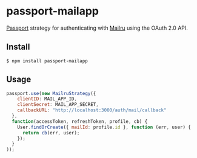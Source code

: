 # passport-mailapp

[Passport](http://passportjs.org/) strategy for authenticating with [Mailru](http://mail.ru/)
using the OAuth 2.0 API.

## Install

    $ npm install passport-mailapp

## Usage

```js
passport.use(new MailruStrategy({
    clientID: MAIL_APP_ID,
    clientSecret: MAIL_APP_SECRET,
    callbackURL: "http://localhost:3000/auth/mail/callback"
  },
  function(accessToken, refreshToken, profile, cb) {
    User.findOrCreate({ mailId: profile.id }, function (err, user) {
      return cb(err, user);
    });
  }
));
```


